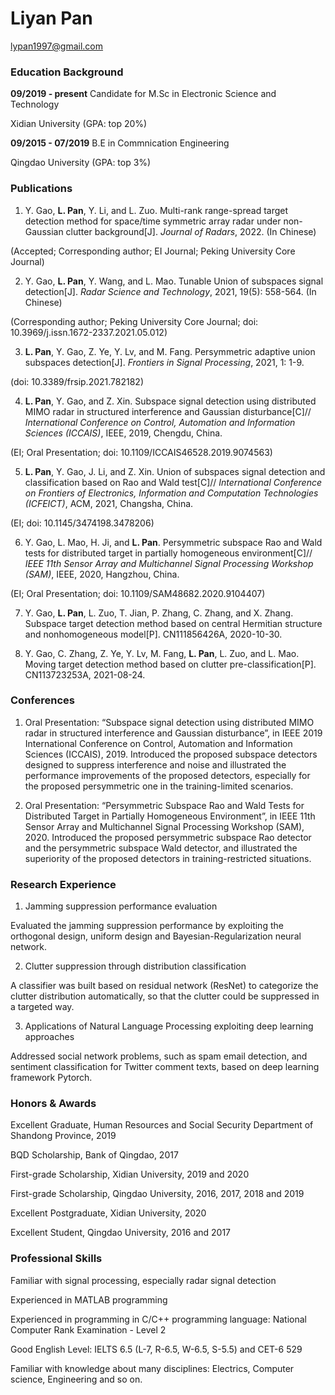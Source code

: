 # Liyan Pan

lypan1997@gmail.com

### Education Background

**09/2019 - present**    Candidate for M.Sc in Electronic Science and Technology

Xidian University (GPA: top 20%)
                   
**09/2015 - 07/2019**    B.E in Commnication Engineering

Qingdao University (GPA: top 3%)
                   
### Publications

1. Y. Gao, **L. Pan**, Y. Li, and L. Zuo. Multi-rank range-spread target detection method for space/time symmetric array radar under non-Gaussian clutter background[J]. _Journal of Radars_, 2022. (In Chinese)

(Accepted; Corresponding author; EI Journal; Peking University Core Journal)

2. Y. Gao, **L. Pan**, Y. Wang, and L. Mao. Tunable Union of subspaces signal detection[J]. _Radar Science and Technology_, 2021, 19(5): 558-564. (In Chinese)

(Corresponding author; Peking University Core Journal; doi: 10.3969/j.issn.1672-2337.2021.05.012)

3. **L. Pan**, Y. Gao, Z. Ye, Y. Lv, and M. Fang. Persymmetric adaptive union subspaces detection[J]. _Frontiers in Signal Processing_, 2021, 1: 1-9.

(doi: 10.3389/frsip.2021.782182)

4. **L. Pan**, Y. Gao, and Z. Xin. Subspace signal detection using distributed MIMO radar in structured interference and Gaussian disturbance[C]// _International Conference on Control, Automation and Information Sciences (ICCAIS)_, IEEE, 2019, Chengdu, China.

(EI; Oral Presentation; doi: 10.1109/ICCAIS46528.2019.9074563)

5. **L. Pan**, Y. Gao, J. Li, and Z. Xin. Union of subspaces signal detection and classification based on Rao and Wald test[C]// _International Conference on Frontiers of Electronics, Information and Computation Technologies (ICFEICT)_, ACM, 2021, Changsha, China.

(EI; doi: 10.1145/3474198.3478206)

6. Y. Gao, L. Mao, H. Ji, and **L. Pan**. Persymmetric subspace Rao and Wald tests for distributed target in partially homogeneous environment[C]// _IEEE 11th Sensor Array and Multichannel Signal Processing Workshop (SAM)_, IEEE, 2020, Hangzhou, China.

(EI; Oral Presentation; doi: 10.1109/SAM48682.2020.9104407)

7. Y. Gao, **L. Pan**, L. Zuo, T. Jian, P. Zhang, C. Zhang, and X. Zhang. Subspace target detection method based on central Hermitian structure and nonhomogeneous model[P]. CN111856426A, 2020-10-30.

8. Y. Gao, C. Zhang, Z. Ye, Y. Lv, M. Fang, **L. Pan**, L. Zuo, and L. Mao. Moving target detection method based on clutter pre-classification[P]. CN113723253A, 2021-08-24.



### Conferences

1. Oral Presentation: “Subspace signal detection using distributed MIMO radar in structured interference and Gaussian disturbance”, in IEEE 2019 International Conference on Control, Automation and Information Sciences (ICCAIS), 2019. Introduced the proposed subspace detectors designed to suppress interference and noise and illustrated the performance improvements of the proposed detectors, especially for the proposed persymmetric one in the training-limited scenarios.

2. Oral Presentation: “Persymmetric Subspace Rao and Wald Tests for Distributed Target in Partially Homogeneous Environment”, in IEEE 11th Sensor Array and Multichannel Signal Processing Workshop (SAM), 2020. Introduced the proposed persymmetric subspace Rao detector and the persymmetric subspace Wald detector, and illustrated the superiority of the proposed detectors in training-restricted situations.

### Research Experience

1. Jamming suppression performance evaluation

Evaluated the jamming suppression performance by exploiting the orthogonal design, uniform design and Bayesian-Regularization neural network.

2. Clutter suppression through distribution classification

A classifier was built based on residual network (ResNet) to categorize the clutter distribution automatically, so that the clutter could be suppressed in a targeted way.

3. Applications of Natural Language Processing exploiting deep learning approaches

Addressed social network problems, such as spam email detection, and sentiment classification for Twitter comment texts, based on deep learning framework Pytorch.

### Honors & Awards

Excellent Graduate, Human Resources and Social Security Department of Shandong Province, 2019

BQD Scholarship, Bank of Qingdao, 2017

First-grade Scholarship, Xidian University, 2019 and 2020

First-grade Scholarship, Qingdao University, 2016, 2017, 2018 and 2019

Excellent Postgraduate, Xidian University, 2020

Excellent Student, Qingdao University, 2016 and 2017

### Professional Skills

Familiar with signal processing, especially radar signal detection

Experienced in MATLAB programming

Experienced in programming in C/C++ programming language: National Computer Rank Examination - Level 2

Good English Level: IELTS 6.5 (L-7, R-6.5, W-6.5, S-5.5) and CET-6 529

Familiar with knowledge about many disciplines: Electrics, Computer science, Engineering and so on.
